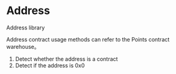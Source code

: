 # Address

Address library

Address contract usage methods can refer to the Points contract warehouse。

1. Detect whether the address is a contract
2. Detect if the address is 0x0